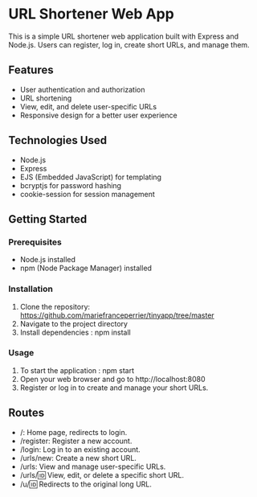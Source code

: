 # URL Shortener Web App

This is a simple URL shortener web application built with Express and Node.js. Users can register, log in, create short URLs, and manage them.

## Features

- User authentication and authorization
- URL shortening
- View, edit, and delete user-specific URLs
- Responsive design for a better user experience

## Technologies Used

- Node.js
- Express
- EJS (Embedded JavaScript) for templating
- bcryptjs for password hashing
- cookie-session for session management

## Getting Started

### Prerequisites

- Node.js installed
- npm (Node Package Manager) installed

### Installation

1. Clone the repository: https://github.com/mariefranceperrier/tinyapp/tree/master
2. Navigate to the project directory
3. Install dependencies : npm install

### Usage

1. To start the application : npm start
2. Open your web browser and go to http://localhost:8080
3. Register or log in to create and manage your short URLs.

## Routes

- /: Home page, redirects to login.
- /register: Register a new account.
- /login: Log in to an existing account.
- /urls/new: Create a new short URL.
- /urls: View and manage user-specific URLs.
- /urls/:id: View, edit, or delete a specific short URL.
- /u/:id: Redirects to the original long URL.